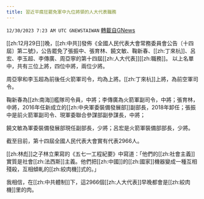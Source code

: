 ```yaml
---
title: 習近平瘋狂罷免軍中九位將領的人大代表職務
---
```

`12/30/2023 7:23 AM UTC GNEWSTAIWAN` [轉載自GNews](https://gnews.org/articles/2166706)



  
[[zh:12月29日]]晚，[[zh:中共]]發佈《全國人民代表大會常務委員會公告〔十四屆〕第二號》，公告罷免了張振中、張育林、饒文敏、鞠新春、[[zh:丁來杭]]、呂宏、李玉超、李傳廣、周亞寧的第十四屆[[zh:人大代表]][[zh:職務]]。
以上名單中，共有三位上將，四位中將，兩位少將。

  

周亞寧和李玉超為前後任火箭軍司令，均為上將。[[zh:丁來杭]]上將，為前空軍司令。

  

鞠新春為[[zh:南海]]艦隊司令員，中將；李傳廣為火箭軍副司令，中將；張育林，中將，2016年任新成立的[[zh:中央軍委裝備發展部]]副部長，2018年卸任；張振中是前火箭軍副司令、現軍委聯合參謀部副參謀長，中將；

  

饒文敏為軍委裝備發展部現任副部長，少將；呂宏是火箭軍裝備部部長，少將。

  

截至目前，第十四屆全國人民代表大會實有代表2966人。

  

[[zh:林彪]]之子林立果寫的《五七一工程紀要》中寫道：「他們的[[zh:社會主義]]實質是社會[[zh:法西斯]]主義。他們把[[zh:中國]]的[[zh:國家]]機器變成一種互相殘殺，互相傾軋的[[zh:絞肉機]]式的。」

  

我相信，在[[zh:中共體制]]下，這2966個[[zh:人大代表]]早晚都會是[[zh:絞肉機]]里的肉。
